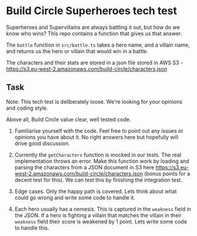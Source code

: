 # Build Circle Superheroes tech test

Superheroes and Supervillains are always battling it out, but how do we know who wins? This repo contains a function that gives us that answer. 

The `battle` function in `src/battle.ts` takes a hero name, and a villain name, and returns us the hero or villain that would win in a battle.

The characters and their stats are stored in a json file stored in AWS S3 - https://s3.eu-west-2.amazonaws.com/build-circle/characters.json

## Task

Note: This tech test is deliberately loose. We're looking for your opinions and coding style.

Above all, Build Circle value clear, well tested code.

1. Familiarise yourself with the code. Feel free to point out any issues or opinions you have about it. No right answers here but hopefully will drive good discussion.

2. Currently the `getCharacters` function is mocked in our tests. The real implementation throws an error. Make this function work by loading and parsing the characters from a JSON document in S3 here https://s3.eu-west-2.amazonaws.com/build-circle/characters.json (bonus points for a decent test for this). We can test this by finishing the integration test.

3. Edge cases. Only the happy path is covered. Lets think about what could go wrong and write some code to handle it.

4. Each hero usually has a nemesis. This is captured in the `weakness` field in the JSON. If a hero is fighting a villain that matches the villain in their `weakness` field their score is weakened by 1 point. Lets write some code to handle this.
